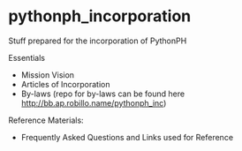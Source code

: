 pythonph_incorporation
======================

Stuff prepared for the incorporation of PythonPH

Essentials
- Mission Vision
- Articles of Incorporation
- By-laws (repo for by-laws can be found here http://bb.ap.robillo.name/pythonph_inc)

Reference Materials:
- Frequently Asked Questions and Links used for Reference
